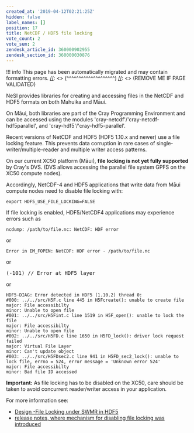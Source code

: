 ```yaml
---
created_at: '2019-04-12T02:21:25Z'
hidden: false
label_names: []
position: 17
title: NetCDF / HDF5 file locking
vote_count: 2
vote_sum: 2
zendesk_article_id: 360000902955
zendesk_section_id: 360000030876
---
```




[//]: <> (REMOVE ME IF PAGE VALIDATED)
[//]: <> (vvvvvvvvvvvvvvvvvvvv)
!!! info
    This page has been automatically migrated and may contain formatting errors.
[//]: <> (^^^^^^^^^^^^^^^^^^^^)
[//]: <> (REMOVE ME IF PAGE VALIDATED)

<p>NeSI provides libraries for creating and accessing files in the NetCDF and HDF5 formats on both Mahuika and Māui.</p>
<p>On Māui, both libraries are part of the Cray Programming Environment and can be accessed using the modules 'cray-netcdf'/'cray-netcdf-hdf5parallel', and 'cray-hdf5'/'cray-hdf5-parallel'.</p>
<p>Recent versions of NetCDF and HDF5 (HDF5 1.10.x and newer) use a file locking feature. This prevents data corruption in rare cases of single-writer/multiple-reader and multiple writer access patterns.</p>
<p>On our current XC50 platform (Māui), <strong>file locking is not yet fully supported</strong> by Cray's DVS. (DVS allows accessing the parallel file system GPFS on the XC50 compute nodes).</p>
<p>Accordingly, NetCDF-4 and HDF5 applications that write data from Māui compute nodes need to disable file locking with:</p>
<pre><code>export HDF5_USE_FILE_LOCKING=FALSE</code></pre>
<p>If file locking is enabled, HDF5/NetCDF4 applications may experience errors such as</p>
<pre><code>ncdump: /path/to/file.nc: NetCDF: HDF error</code></pre>
<p>or</p>
<pre><code>Error in EM_FOPEN: NetCDF: HDF error - /path/to/file.nc </code></pre>
<p>or</p>
<pre><span>(-101) // Error at HDF5 layer</span></pre>
<p>or</p>
<pre><code>HDF5-DIAG: Error detected in HDF5 (1.10.2) thread 0:
#000: ../../src/H5F.c line 445 in H5Fcreate(): unable to create file
major: File accessibilty
minor: Unable to open file
#001: ../../src/H5Fint.c line 1519 in H5F_open(): unable to lock the file
major: File accessibilty
minor: Unable to open file
#002: ../../src/H5FD.c line 1650 in H5FD_lock(): driver lock request failed
major: Virtual File Layer
minor: Can't update object
#003: ../../src/H5FDsec2.c line 941 in H5FD_sec2_lock(): unable to lock file, errno = 524, error message = 'Unknown error 524'
major: File accessibilty
minor: Bad file ID accessed</code></pre>
<p><strong>Important:</strong> As file locking has to be disabled on the XC50, care should be taken to avoid concurrent reader/writer access in your application.</p>
<p>For more information see:</p>
<ul>
<li><a href="https://support.hdfgroup.org/HDF5/docNewFeatures/SWMR/Design-HDF5-FileLocking.pdf" target="_self">Design -File Locking under SWMR in HDF5</a></li>
<li><a href="https://support.hdfgroup.org/ftp/HDF5/releases/ReleaseFiles/hdf5-1.10.1-RELEASE.txt" target="_self">release notes, where mechanism for disabling file locking was introduced</a></li>
</ul>
